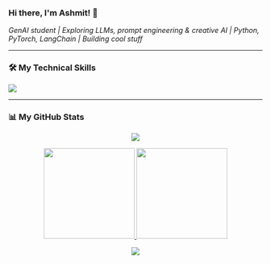 ### Hi there, I'm Ashmit! 👋

<p align="left">
  <em>GenAI student | Exploring LLMs, prompt engineering & creative AI | Python, PyTorch, LangChain | Building cool stuff</em>
</p>

---

### 🛠️ My Technical Skills
<p align="left">
  <img src="https://skillicons.dev/icons?i=py,pytorch,langchain,js,html,css,react,nodejs,mongodb,git,github,vscode,figma,docker&theme=dark" />
</p>

---

### 📊 My GitHub Stats

<p align="center">
  <a href="https://github.com/ryo-ma/github-profile-trophy">
    <img src="https://github-profile-trophy.vercel.app/?username=AshmitThakur23&theme=tokyonight&row=1&column=7&margin-w=15&margin-h=15" />
  </a>
</p>

<p align="center">
  <a href="https://github.com/anuraghazra/github-readme-stats">
    <img height="180em" src="https://github-readme-stats.vercel.app/api?username=AshmitThakur23&show_icons=true&theme=tokyonight&include_all_commits=true&count_private=true&rank_icon=github"/>
  
  <img height="180em" src="https://github-readme-stats.vercel.app/api/top-langs/?username=AshmitThakur23&layout=compact&langs_count=7&theme=tokyonight"/>
  </a>
</p>

<p align="center">
  <a href="https://github.com/denvercoder1/github-readme-streak-stats">
    <img src="https://streak-stats.demolab.com?user=AshmitThakur23&theme=tokyonight&hide_border=true&border_radius=5" />
  </a>
</p>
